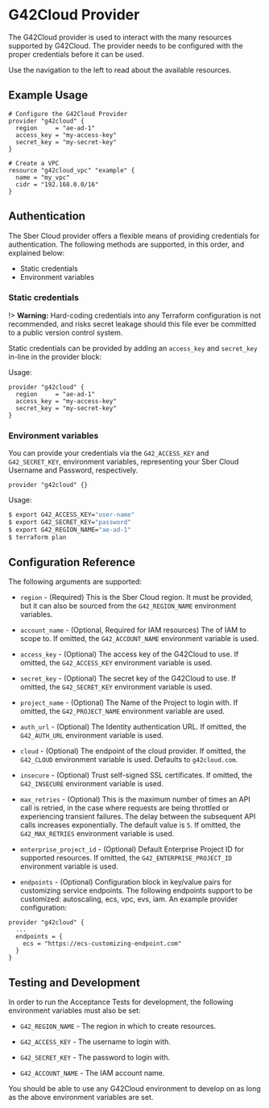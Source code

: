 # G42Cloud Provider

The G42Cloud provider is used to interact with the
many resources supported by G42Cloud. The provider needs to be configured
with the proper credentials before it can be used.

Use the navigation to the left to read about the available resources.

## Example Usage

```hcl
# Configure the G42Cloud Provider
provider "g42cloud" {
  region     = "ae-ad-1"
  access_key = "my-access-key"
  secret_key = "my-secret-key"
}

# Create a VPC
resource "g42cloud_vpc" "example" {
  name = "my_vpc"
  cidr = "192.168.0.0/16"
}
```

## Authentication

The Sber Cloud provider offers a flexible means of providing credentials for
authentication. The following methods are supported, in this order, and
explained below:

- Static credentials
- Environment variables

### Static credentials ###

!> **Warning:** Hard-coding credentials into any Terraform configuration is not
recommended, and risks secret leakage should this file ever be committed to a
public version control system.

Static credentials can be provided by adding an `access_key` and `secret_key`
in-line in the provider block:

Usage:

```hcl
provider "g42cloud" {
  region     = "ae-ad-1"
  access_key = "my-access-key"
  secret_key = "my-secret-key"
}
```

### Environment variables

You can provide your credentials via the `G42_ACCESS_KEY` and
`G42_SECRET_KEY`, environment variables, representing your Sber
Cloud Username and Password, respectively.

```hcl
provider "g42cloud" {}
```

Usage:

```sh
$ export G42_ACCESS_KEY="user-name"
$ export G42_SECRET_KEY="password"
$ export G42_REGION_NAME="ae-ad-1"
$ terraform plan
```


## Configuration Reference

The following arguments are supported:

* `region` - (Required) This is the Sber Cloud region. It must be provided,
  but it can also be sourced from the `G42_REGION_NAME` environment variables.

* `account_name` - (Optional, Required for IAM resources) The
  of IAM to scope to. If omitted, the `G42_ACCOUNT_NAME` environment variable is used.

* `access_key` - (Optional) The access key of the G42Cloud to use.
  If omitted, the `G42_ACCESS_KEY` environment variable is used.

* `secret_key` - (Optional) The secret key of the G42Cloud to use.
  If omitted, the `G42_SECRET_KEY` environment variable is used.

* `project_name` - (Optional) The Name of the Project to login with.
  If omitted, the `G42_PROJECT_NAME` environment variable are used.

* `auth_url` - (Optional) The Identity authentication URL. If omitted, the
  `G42_AUTH_URL` environment variable is used.

* `cloud` - (Optional) The endpoint of the cloud provider. If omitted, the
  `G42_CLOUD` environment variable is used. Defaults to `g42cloud.com`.

* `insecure` - (Optional) Trust self-signed SSL certificates. If omitted, the
  `G42_INSECURE` environment variable is used.

* `max_retries` - (Optional) This is the maximum number of times an API
  call is retried, in the case where requests are being throttled or
  experiencing transient failures. The delay between the subsequent API
  calls increases exponentially. The default value is `5`.
  If omitted, the `G42_MAX_RETRIES` environment variable is used.

* `enterprise_project_id` - (Optional) Default Enterprise Project ID for supported resources.
  If omitted, the `G42_ENTERPRISE_PROJECT_ID` environment variable is used.

* `endpoints` - (Optional) Configuration block in key/value pairs for customizing service endpoints.
  The following endpoints support to be customized: autoscaling, ecs, vpc, evs, iam.
  An example provider configuration:

```hcl
provider "g42cloud" {
  ...
  endpoints = {
    ecs = "https://ecs-customizing-endpoint.com"
  }
}
```

## Testing and Development

In order to run the Acceptance Tests for development, the following environment
variables must also be set:

* `G42_REGION_NAME` - The region in which to create resources.

* `G42_ACCESS_KEY` - The username to login with.

* `G42_SECRET_KEY` - The password to login with.

* `G42_ACCOUNT_NAME` - The IAM account name.


You should be able to use any G42Cloud environment to develop on as long as the
above environment variables are set.
